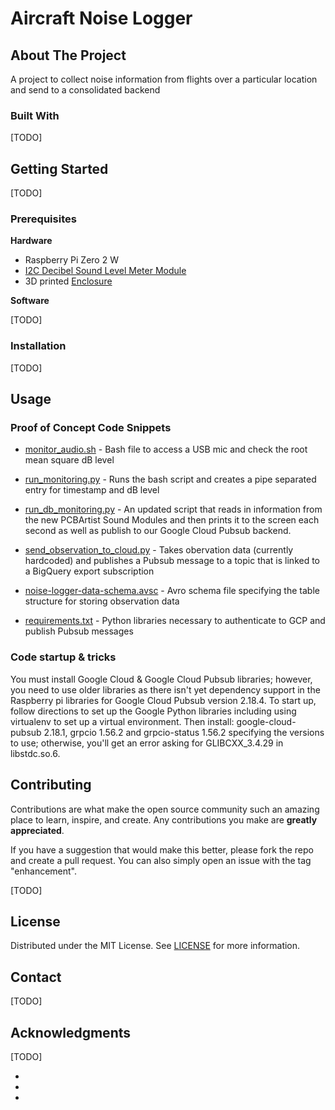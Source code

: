 # Aircraft Noise Logger

## About The Project

A project to collect noise information from flights over a particular location and send to a consolidated backend

### Built With

[TODO]

## Getting Started

[TODO]

### Prerequisites

**Hardware**

- Raspberry Pi Zero 2 W
- [I2C Decibel Sound Level Meter Module](https://pcbartists.com/product/i2c-decibel-sound-level-meter-module/)
- 3D printed [Enclosure](Enclosure/README.md)

**Software**

[TODO]

### Installation

[TODO]

## Usage

### Proof of Concept Code Snippets

* [monitor_audio.sh](monitor_audio.sh) - Bash file to access a USB mic and check the root mean square dB level

* [run_monitoring.py](run_monitoring.py) - Runs the bash script and creates a pipe separated entry for timestamp and dB level

* [run_db_monitoring.py](run_db_monitoring.py) - An updated script that reads in information from the new PCBArtist Sound Modules and then prints it to the screen each second as well as publish to our Google Cloud Pubsub backend.

* [send_observation_to_cloud.py](send_observation_to_cloud.py) - Takes obervation data (currently hardcoded) and publishes a Pubsub message to a topic that is linked to a BigQuery export subscription

* [noise-logger-data-schema.avsc](noise-logger-data-schema.avsc) - Avro schema file specifying the table structure for storing observation data

* [requirements.txt](requirements.txt) - Python libraries necessary to authenticate to GCP and publish Pubsub messages

### Code startup & tricks
You must install Google Cloud & Google Cloud Pubsub libraries; however, you need to use older libraries as there isn't yet dependency support in the Raspberry pi libraries for Google Cloud Pubsub version 2.18.4. To start up, follow directions to set up the Google Python libraries including using virtualenv to set up a virtual environment. Then install:
google-cloud-pubsub 2.18.1, 
grpcio 1.56.2 and 
grpcio-status 1.56.2
specifying the versions to use; otherwise, you'll get an error asking for GLIBCXX_3.4.29 in libstdc.so.6.


## Contributing

Contributions are what make the open source community such an amazing place to learn, inspire, and create. Any contributions you make are **greatly appreciated**.

If you have a suggestion that would make this better, please fork the repo and create a pull request. You can also simply open an issue with the tag "enhancement".

[TODO]

## License

Distributed under the MIT License. See [LICENSE](LICENSE) for more information.

## Contact

[TODO]

## Acknowledgments

[TODO]

* []()
* []()
* []()
